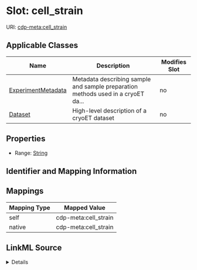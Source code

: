 

# Slot: cell_strain

URI: [cdp-meta:cell_strain](metadatacell_strain)



<!-- no inheritance hierarchy -->





## Applicable Classes

| Name | Description | Modifies Slot |
| --- | --- | --- |
| [ExperimentMetadata](ExperimentMetadata.md) | Metadata describing sample and sample preparation methods used in a cryoET da... |  no  |
| [Dataset](Dataset.md) | High-level description of a cryoET dataset |  no  |







## Properties

* Range: [String](String.md)





## Identifier and Mapping Information








## Mappings

| Mapping Type | Mapped Value |
| ---  | ---  |
| self | cdp-meta:cell_strain |
| native | cdp-meta:cell_strain |




## LinkML Source

<details>
```yaml
name: cell_strain
alias: cell_strain
domain_of:
- ExperimentMetadata
- Dataset
range: string

```
</details>